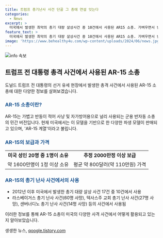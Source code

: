 ```yaml
---
title: 트럼프 총기난사 사건 단골 그 총에 연설 잇는다
categories:
  - News
excerpt: >
  미국에서 발생한 최악의 총기 대량 살상사건 중 10건에서 사용된 AR15 소총. 가벼우면서 반동이 적어 인기 있는 이 총은 경량화된 군용 소총 M16의 민간 버전으로, 수 많은 총기난사 사건에서 등장했다. 미국 성인 20명 중 1명이 소유하는 것으로 나타나고, 전역에 최소 2000만정이 보급됐을 것으로 추정된다. (150자)
feature_text: >
  미국에서 발생한 최악의 총기 대량 살상사건 중 10건에서 사용된 AR15 소총. 가벼우면서 반동이 적어 인기 있는 이 총은 경량화된 군용 소총 M16의 민간 버전으로, 수 많은 총기난사 사건에서 등장했다. 미국 성인 20명 중 1명이 소유하는 것으로 나타나고, 전역에 최소 2000만정이 보급됐을 것으로 추정된다. (150자)
image: 'https://www.behealthy4u.com/wp-content/uploads/2024/06/news.jpg'
---
```


<p><img src="https://www.behealthy4u.com/wp-content/uploads/2024/06/news.jpg" alt="info 속보" /></p>

<h2 data-ke-size="size26">트럼프 전 대통령 총격 사건에서 사용된 AR-15 소총</h2>

<p data-ke-size="size16">도널드 트럼프 전 대통령의 선거 유세 현장에서 발생한 총격 사건에서 사용된 AR-15 소총에 대한 다양한 정보를 살펴보겠습니다.</p>

<h3><b><span style="color: #1a5490;">AR-15 소총이란?</span></b></h3>

<p data-ke-size="size16">AR-15는 가볍고 반동이 적어 사냥 및 자가방어용으로 널리 사용되는 군용 반자동 소총의 민간 버전입니다. 현재 미국에서는 이 모델을 기반으로 한 다양한 파생 모델이 판매되고 있으며, 'AR-15 계열'이라고 불립니다.</p>

<h3><b><span style="color: #1a5490;">AR-15의 보급과 가격</span></b></h3>

<table>
    <tbody>
        <tr>
            <td style="text-align: center; height: 17px;"><b>미국 성인 20명 중 1명이 소유</b></td>
            <td style="text-align: center; height: 17px;"><b>추정 2000만정 이상 보급</b></td>
        </tr>
        <tr>
            <td style="text-align: center; height: 17px;">약 1600만명이 1정 이상 소유</td>
            <td style="text-align: center; height: 17px;">평균 약 800달러(약 110만원) 가격</td>
        </tr>
    </tbody>
</table>

<h3><b><span style="color: #1a5490;">AR-15의 총기 난사 사건에서의 사용</span></b></h3>

<ul>
    <li>2012년 이후 미국에서 발생한 총기 대량 살상 사건 17건 중 10건에서 사용</li>
    <li>라스베이거스 총기 난사 사건(60명 사망), 텍사스주 교회 총기 난사 사건(27명 사망), 샌버너디노 총기 난사 사건(14명 사망) 등의 사건에서 사용됨</li>
</ul>

<p data-ke-size="size16">이러한 정보를 통해 AR-15 소총이 미국의 다양한 사격 사건에서 어떻게 활용되고 있는지 알아보았습니다.</p>
생생한 뉴스, <a href="https://qoogle.tistory.com" rel="dofollow">qoogle.tistory.com</a>


